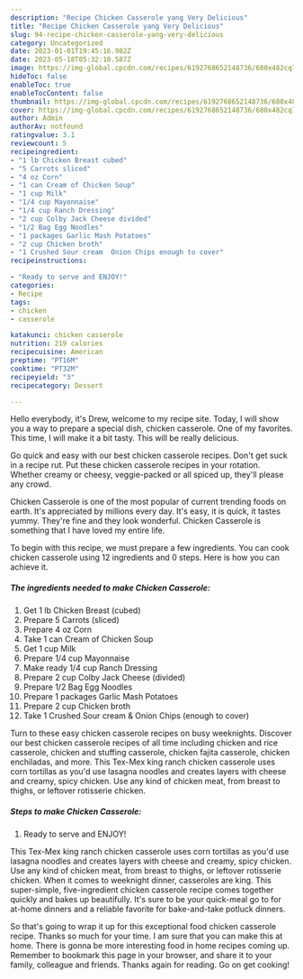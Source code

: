 ```yaml
---
description: "Recipe Chicken Casserole yang Very Delicious"
title: "Recipe Chicken Casserole yang Very Delicious"
slug: 94-recipe-chicken-casserole-yang-very-delicious
category: Uncategorized
date: 2023-01-01T19:45:16.982Z
date: 2023-05-18T05:32:10.587Z
image: https://img-global.cpcdn.com/recipes/6192768652148736/680x482cq70/chicken-casserole-recipe-main-photo.jpg
hideToc: false
enableToc: true
enableTocContent: false
thumbnail: https://img-global.cpcdn.com/recipes/6192768652148736/680x482cq70/chicken-casserole-recipe-main-photo.jpg
cover: https://img-global.cpcdn.com/recipes/6192768652148736/680x482cq70/chicken-casserole-recipe-main-photo.jpg
author: Admin
authorAv: notfound
ratingvalue: 3.1
reviewcount: 5
recipeingredient:
- "1 lb Chicken Breast cubed"
- "5 Carrots sliced"
- "4 oz Corn"
- "1 can Cream of Chicken Soup"
- "1 cup Milk"
- "1/4 cup Mayonnaise"
- "1/4 cup Ranch Dressing"
- "2 cup Colby Jack Cheese divided"
- "1/2 Bag Egg Noodles"
- "1 packages Garlic Mash Potatoes"
- "2 cup Chicken broth"
- "1 Crushed Sour cream  Onion Chips enough to cover"
recipeinstructions:

- "Ready to serve and ENJOY!"
categories:
- Recipe
tags:
- chicken
- casserole

katakunci: chicken casserole 
nutrition: 219 calories
recipecuisine: American
preptime: "PT16M"
cooktime: "PT32M"
recipeyield: "3"
recipecategory: Dessert

---
```



Hello everybody, it's Drew, welcome to my recipe site. Today, I will show you a way to prepare a special dish, chicken casserole. One of my favorites. This time, I will make it a bit tasty. This will be really delicious.

Go quick and easy with our best chicken casserole recipes. Don&#39;t get suck in a recipe rut. Put these chicken casserole recipes in your rotation. Whether creamy or cheesy, veggie-packed or all spiced up, they&#39;ll please any crowd.

Chicken Casserole is one of the most popular of current trending foods on earth. It's appreciated by millions every day. It's easy, it is quick, it tastes yummy. They're fine and they look wonderful. Chicken Casserole is something that I have loved my entire life.


To begin with this recipe, we must prepare a few ingredients. You can cook chicken casserole using 12 ingredients and 0 steps. Here is how you can achieve it.

<!--inarticleads1-->

##### The ingredients needed to make Chicken Casserole:

1. Get 1 lb Chicken Breast (cubed)
1. Prepare 5 Carrots (sliced)
1. Prepare 4 oz Corn
1. Take 1 can Cream of Chicken Soup
1. Get 1 cup Milk
1. Prepare 1/4 cup Mayonnaise
1. Make ready 1/4 cup Ranch Dressing
1. Prepare 2 cup Colby Jack Cheese (divided)
1. Prepare 1/2 Bag Egg Noodles
1. Prepare 1 packages Garlic Mash Potatoes
1. Prepare 2 cup Chicken broth
1. Take 1 Crushed Sour cream &amp; Onion Chips (enough to cover)


Turn to these easy chicken casserole recipes on busy weeknights. Discover our best chicken casserole recipes of all time including chicken and rice casserole, chicken and stuffing casserole, chicken fajita casserole, chicken enchiladas, and more. This Tex-Mex king ranch chicken casserole uses corn tortillas as you&#39;d use lasagna noodles and creates layers with cheese and creamy, spicy chicken. Use any kind of chicken meat, from breast to thighs, or leftover rotisserie chicken. 

<!--inarticleads2-->

##### Steps to make Chicken Casserole:


1. Ready to serve and ENJOY!

This Tex-Mex king ranch chicken casserole uses corn tortillas as you&#39;d use lasagna noodles and creates layers with cheese and creamy, spicy chicken. Use any kind of chicken meat, from breast to thighs, or leftover rotisserie chicken. When it comes to weeknight dinner, casseroles are king. This super-simple, five-ingredient chicken casserole recipe comes together quickly and bakes up beautifully. It&#39;s sure to be your quick-meal go to for at-home dinners and a reliable favorite for bake-and-take potluck dinners. 

So that's going to wrap it up for this exceptional food chicken casserole recipe. Thanks so much for your time. I am sure that you can make this at home. There is gonna be more interesting food in home recipes coming up. Remember to bookmark this page in your browser, and share it to your family, colleague and friends. Thanks again for reading. Go on get cooking!
